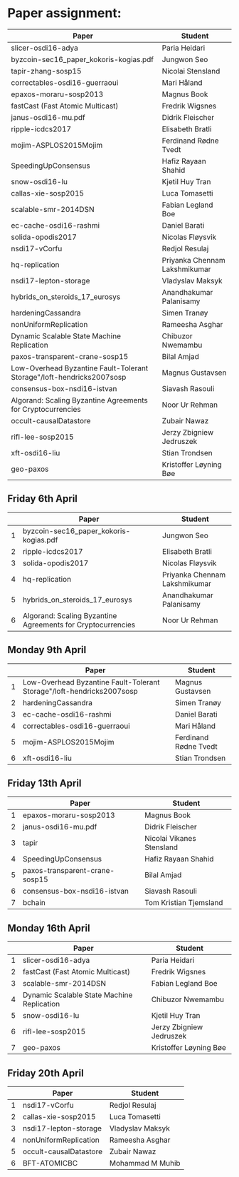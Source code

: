 # Paper assignment:

|Paper              |	Student |
|-------------------|---------|
|slicer-osdi16-adya |	Paria Heidari |
|byzcoin-sec16_paper_kokoris-kogias.pdf	| Jungwon Seo |
|tapir-zhang-sosp15 |	Nicolai Stensland |
|correctables-osdi16-guerraoui |	Mari Håland |
|epaxos-moraru-sosp2013 |	Magnus Book | 
|fastCast (Fast Atomic Multicast) |	Fredrik Wigsnes |
|janus-osdi16-mu.pdf |	Didrik Fleischer |
|ripple-icdcs2017 |	Elisabeth Bratli |
|mojim-ASPLOS2015Mojim | Ferdinand Rødne Tvedt |
|SpeedingUpConsensus |	Hafiz Rayaan Shahid |
|snow-osdi16-lu |	Kjetil Huy Tran |
|callas-xie-sosp2015 |	Luca Tomasetti |
|scalable-smr-2014DSN |	Fabian Legland Boe |
|ec-cache-osdi16-rashmi |	Daniel Barati |
|solida-opodis2017	| Nicolas Fløysvik |
|nsdi17-vCorfu	| Redjol Resulaj |
|hq-replication |	Priyanka Chennam Lakshmikumar |
|nsdi17-lepton-storage |	Vladyslav Maksyk |
|hybrids_on_steroids_17_eurosys |	Anandhakumar Palanisamy |
|hardeningCassandra |	Simen Tranøy |
|nonUniformReplication | Rameesha Asghar |
|Dynamic Scalable State Machine Replication | Chibuzor Nwemambu |
|paxos-transparent-crane-sosp15 | Bilal Amjad |
|Low-Overhead Byzantine Fault-Tolerant Storage"/loft-hendricks2007sosp | Magnus Gustavsen |
|consensus-box-nsdi16-istvan | Siavash Rasouli |
|Algorand: Scaling Byzantine Agreements for Cryptocurrencies | Noor Ur Rehman |
|occult-causalDatastore | Zubair Nawaz |
|rifl-lee-sosp2015 | Jerzy Zbigniew Jedruszek |
|xft-osdi16-liu | Stian Trondsen |
|geo-paxos | Kristoffer Løyning Bøe |


## Friday 6th April
|   |Paper              |	Student |
|---|-------------------|---------|
|1  |byzcoin-sec16_paper_kokoris-kogias.pdf	| Jungwon Seo |
|2  |ripple-icdcs2017 |	Elisabeth Bratli |
|3  |solida-opodis2017	| Nicolas Fløysvik |
|4  |hq-replication |	Priyanka Chennam Lakshmikumar |
|5  |hybrids_on_steroids_17_eurosys |	Anandhakumar Palanisamy |
|6  |Algorand: Scaling Byzantine Agreements for Cryptocurrencies | Noor Ur Rehman |


## Monday 9th April 
|   |Paper              |	Student |
|---|-------------------|---------|
|1  |Low-Overhead Byzantine Fault-Tolerant Storage"/loft-hendricks2007sosp | Magnus Gustavsen |
|2  |hardeningCassandra |	Simen Tranøy |
|3  |ec-cache-osdi16-rashmi |	Daniel Barati |
|4  |correctables-osdi16-guerraoui |	Mari Håland |
|5  |mojim-ASPLOS2015Mojim | Ferdinand Rødne Tvedt |
|6  |xft-osdi16-liu | Stian Trondsen |

## Friday 13th April
|   |Paper              |	Student |
|---|-------------------|---------|
|1  |epaxos-moraru-sosp2013 |	Magnus Book | 
|2  |janus-osdi16-mu.pdf |	Didrik Fleischer |
|3  |tapir  | Nicolai Vikanes Stensland |
|4  |SpeedingUpConsensus |	Hafiz Rayaan Shahid |
|5  |paxos-transparent-crane-sosp15 | Bilal Amjad |
|6  |consensus-box-nsdi16-istvan | Siavash Rasouli |
|7  |bchain | Tom Kristian Tjemsland |

## Monday 16th April
|   |Paper              |	Student |
|---|-------------------|---------|
|1  |slicer-osdi16-adya |	Paria Heidari |
|2  |fastCast (Fast Atomic Multicast) |	Fredrik Wigsnes |
|3  |scalable-smr-2014DSN |	Fabian Legland Boe |
|4  |Dynamic Scalable State Machine Replication | Chibuzor Nwemambu |
|5  |snow-osdi16-lu |	Kjetil Huy Tran |
|6  |rifl-lee-sosp2015 | Jerzy Zbigniew Jedruszek |
|7  |geo-paxos | Kristoffer Løyning Bøe |

## Friday 20th April
|   |Paper              |	Student |
|---|-------------------|---------|
|1  |nsdi17-vCorfu	| Redjol Resulaj |
|2  |callas-xie-sosp2015 |	Luca Tomasetti |
|3  |nsdi17-lepton-storage |	Vladyslav Maksyk |
|4  |nonUniformReplication | Rameesha Asghar |
|5  |occult-causalDatastore | Zubair Nawaz |
|6  |BFT-ATOMICBC  | Mohammad M Muhib |
